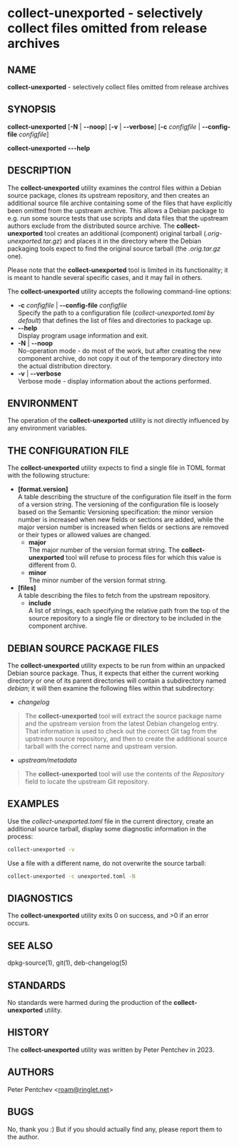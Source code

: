 <!--
SPDX-FileCopyrightText: Peter Pentchev <roam@ringlet.net>
SPDX-License-Identifier: BSD-2-Clause
-->

<!--
This file was initially generated from the mdoc manual page
(the src/collect_unexported/collect-unexported.1 file in the source tree)
using the mandoc(1) tool's Markdown output, and then massaged by hand.
-->

# collect-unexported - selectively collect files omitted from release archives

## NAME

**collect-unexported** - selectively collect files omitted from release archives

## SYNOPSIS

**collect-unexported**
\[**-N**&nbsp;|&nbsp;**--noop**]
\[**-v**&nbsp;|&nbsp;**--verbose**]
\[**-c**&nbsp;*configfile*&nbsp;|&nbsp;**--config-file**&nbsp;*configfile*]

**collect-unexported**
**---help**

## DESCRIPTION

The
**collect-unexported**
utility examines the control files within a Debian source package,
clones its upstream repository, and then creates an additional
source file archive containing some of the files that have
explicitly been omitted from the upstream archive.
This allows a Debian package to e.g. run some source tests that use
scripts and data files that the upstream authors exclude from
the distributed source archive.
The
**collect-unexported**
tool creates an additional (component) original tarball
(*.orig-unexported.tar.gz*)
and places it in the directory where the Debian packaging tools
expect to find the original source tarball
(the
*.orig.tar.gz*
one).

Please note that the
**collect-unexported**
tool is limited in its functionality; it is meant to handle several
specific cases, and it may fail in others.

The
**collect-unexported**
utility accepts the following command-line options:

- **-c** *configfile* | **--config-file** *configfile*<br/>
Specify the path to a configuration file
(*collect-unexported.toml by default*)
that defines the list of files and directories to package up.
- **--help**<br/>
Display program usage information and exit.
- **-N** | **--noop**<br/>
No-operation mode - do most of the work, but after creating
the new component archive, do not copy it out of the temporary
directory into the actual distribution directory.
- **-v** | **--verbose**<br/>
Verbose mode - display information about the actions performed.

## ENVIRONMENT

The operation of the
**collect-unexported**
utility is not directly influenced by any environment variables.

## THE CONFIGURATION FILE

The
**collect-unexported**
utility expects to find a single file in TOML format with
the following structure:

- **\[format.version\]**<br/>
  A table describing the structure of the configuration file itself in
  the form of a version string.
  The versioning of the configuration file is loosely based on
  the Semantic Versioning specification: the minor version number is increased
  when new fields or sections are added, while the major version number is
  increased when fields or sections are removed or their types or
  allowed values are changed.
    - **major**<br/>
      The major number of the version format string.
      The
      **collect-unexported**
      tool will refuse to process files for which this value is
      different from 0.
    - **minor**<br/>
      The minor number of the version format string.
- **\[files\]**<br/>
  A table describing the files to fetch from the upstream repository.
    - **include**<br/>
      A list of strings, each specifying the relative path from the top of
      the source repository to a single file or directory to be included in
      the component archive.

## DEBIAN SOURCE PACKAGE FILES

The
**collect-unexported**
utility expects to be run from within an unpacked Debian source package.
Thus, it expects that either the current working directory or one of
its parent directories will contain a subdirectory named
*debian*;
it will then examine the following files within that subdirectory:

- *changelog*
> The
> **collect-unexported**
> tool will extract the source package name and the upstream version from
> the latest Debian changelog entry.
> That information is used to check out the correct Git tag from
> the upstream source repository, and then to create the additional
> source tarball with the correct name and upstream version.
- *upstream/metadata*
> The
> **collect-unexported**
> tool will use the contents of the
> *Repository*
> field to locate the upstream Git repository.

## EXAMPLES

Use the
*collect-unexported.toml*
file in the current directory, create an additional source tarball,
display some diagnostic information in the process:

``` sh
collect-unexported -v
```

Use a file with a different name, do not overwrite the source tarball:

``` sh
collect-unexported -c unexported.toml -N
```

## DIAGNOSTICS

The **collect-unexported** utility exits&#160;0 on success, and&#160;&gt;0 if an error occurs.

## SEE ALSO

dpkg-source(1),
git(1),
deb-changelog(5)

## STANDARDS

No standards were harmed during the production of the
**collect-unexported**
utility.

## HISTORY

The
**collect-unexported**
utility was written by Peter Pentchev in 2023.

## AUTHORS

Peter Pentchev
&lt;roam@ringlet.net&gt;

## BUGS

No, thank you :)
But if you should actually find any, please report them
to the author.
